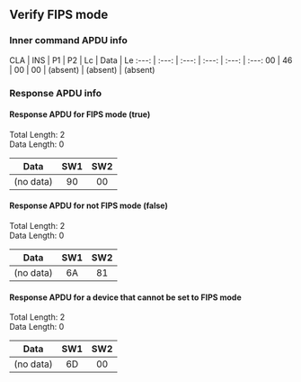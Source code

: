 <!-- Copyright 2021 Yubico AB

Licensed under the Apache License, Version 2.0 (the "License");
you may not use this file except in compliance with the License.
You may obtain a copy of the License at

    http://www.apache.org/licenses/LICENSE-2.0

Unless required by applicable law or agreed to in writing, software
distributed under the License is distributed on an "AS IS" BASIS,
WITHOUT WARRANTIES OR CONDITIONS OF ANY KIND, either express or implied.
See the License for the specific language governing permissions and
limitations under the License. -->


## Verify FIPS mode

### Inner command APDU info

CLA | INS | P1 | P2 | Lc | Data | Le
:---: | :---: | :---: | :---: | :---: | :---:
00 | 46 | 00 | 00 | (absent) | (absent) | (absent)

### Response APDU info

#### Response APDU for FIPS mode (true)

Total Length: 2\
Data Length: 0

Data | SW1 | SW2
:---: | :---: | :---:
(no data) | 90 | 00

#### Response APDU for not FIPS mode (false)

Total Length: 2\
Data Length: 0

Data | SW1 | SW2
:---: | :---: | :---:
(no data) | 6A | 81

#### Response APDU for a device that cannot be set to FIPS mode

Total Length: 2\
Data Length: 0

Data | SW1 | SW2
:---: | :---: | :---:
(no data) | 6D | 00
